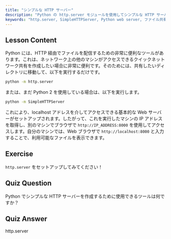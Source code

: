```yaml
---
title: "シンプルな HTTP サーバー"
description: "Python の http.server モジュールを使用してシンプルな HTTP サーバーを作成する方法を学びます。この初心者向けの Linux チュートリアルで、ネットワーク上でファイルを素早く共有しましょう。"
keywords: "http.server, SimpleHTTPServer, Python web server, ファイル共有，Linux チュートリアル，初心者向けガイド"
---
```


## Lesson Content

Python には、HTTP 経由でファイルを配信するための非常に便利なツールがあります。これは、ネットワーク上の他のマシンがアクセスできるクイックネットワーク共有を作成したい場合に非常に便利です。そのためには、共有したいディレクトリに移動して、以下を実行するだけです。

```bash
python -m http.server
```

または、まだ Python 2 を使用している場合は、以下を実行します。

```bash
python -m SimpleHTTPServer
```

これにより、localhost アドレスを介してアクセスできる基本的な Web サーバーがセットアップされます。したがって、これを実行したマシンの IP アドレスを取得し、別のマシンでブラウザで `http://IP_ADDRESS:8000` を使用してアクセスします。自分のマシンでは、Web ブラウザで `http://localhost:8000` と入力することで、利用可能なファイルを表示できます。

## Exercise

`http.server` をセットアップしてみてください！

## Quiz Question

Python でシンプルな HTTP サーバーを作成するために使用できるツールは何ですか？

## Quiz Answer

http.server
